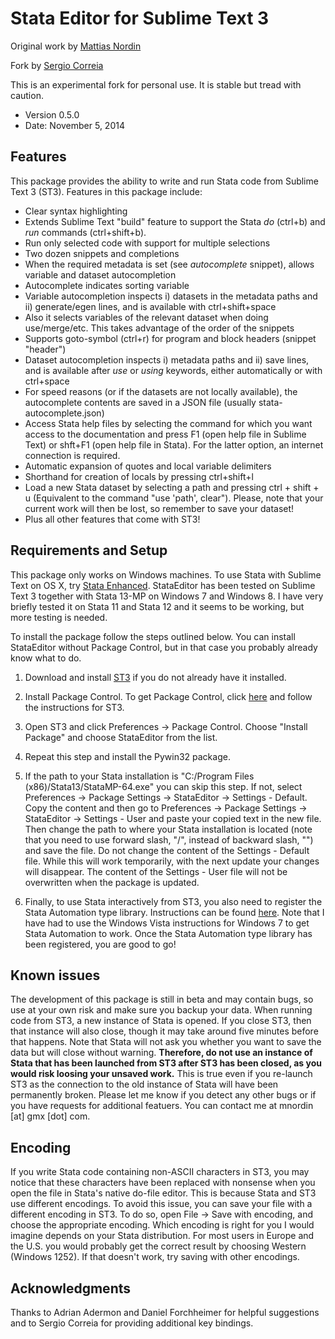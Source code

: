 Stata Editor for Sublime Text 3
===============================
Original work by [Mattias Nordin](http://sites.google.com/site/econnordin/)

Fork by [Sergio Correia](http://scorreia.com/)

This is an experimental fork for personal use. It is stable but tread with caution.

* Version 0.5.0
* Date: November 5, 2014

Features
--------
This package provides the ability to write and run Stata code from Sublime Text 3 (ST3). Features in this package include:

* Clear syntax highlighting
* Extends Sublime Text "build" feature to support the Stata _do_ (ctrl+b) and _run_ commands (ctrl+shift+b).
* Run only selected code with support for multiple selections
* Two dozen snippets and completions
* When the required metadata is set (see _autocomplete_ snippet), allows variable and dataset autocompletion
* Autocomplete indicates sorting variable
* Variable autocompletion inspects i) datasets in the metadata paths and ii) generate/egen lines, and is available with ctrl+shift+space
* Also it selects variables of the relevant dataset when doing use/merge/etc. This takes advantage of the order of the snippets
* Supports goto-symbol (ctrl+r) for program and block headers (snippet "header")
* Dataset autocompletion inspects i) metadata paths and ii) save lines, and is available after _use_ or _using_ keywords, either automatically or with ctrl+space
* For speed reasons (or if the datasets are not locally available), the autocomplete contents are saved in a JSON file (usually stata-autocomplete.json)
* Access Stata help files by selecting the command for which you want access to the documentation and press F1 (open help file in Sublime Text) or shft+F1 (open help file in Stata). For the latter option, an internet connection is required.
* Automatic expansion of quotes and local variable delimiters
* Shorthand for creation of locals by pressing ctrl+shift+l
* Load a new Stata dataset by selecting a path and pressing ctrl + shift + u (Equivalent to the command "use 'path', clear"). Please, note that your current work will then be lost, so remember to save your dataset!
* Plus all other features that come with ST3!

Requirements and Setup
----------------------
This package only works on Windows machines. To use Stata with Sublime Text on OS X, try [Stata Enhanced](https://sublime.wbond.net/packages/Stata%20Enhanced). StataEditor has been tested on Sublime Text 3 together with Stata 13-MP on Windows 7 and Windows 8. I have very briefly tested it on Stata 11 and Stata 12 and it seems to be working, but more testing is needed.

To install the package follow the steps outlined below. You can install StataEditor without Package Control, but in that case you probably already know what to do.

1. Download and install [ST3](http://www.sublimetext.com/3) if you do not already have it installed.

2. Install Package Control. To get Package Control, click [here](https://sublime.wbond.net/installation) and follow the instructions for ST3.

3. Open ST3 and click Preferences -> Package Control. Choose "Install Package" and choose StataEditor from the list.

4. Repeat this step and install the Pywin32 package.

5. If the path to your Stata installation is "C:/Program Files (x86)/Stata13/StataMP-64.exe" you can skip this step. If not, select Preferences -> Package Settings -> StataEditor -> Settings - Default. Copy the content and then go to Preferences -> Package Settings -> StataEditor -> Settings - User and paste your copied text in the new file. Then change the path to where your Stata installation is located (note that you need to use forward slash, "/", instead of backward slash, "\") and save the file. Do not change the content of the Settings - Default file. While this will work temporarily, with the next update your changes will disappear. The content of the Settings - User file will not be overwritten when the package is updated.

6. Finally, to use Stata interactively from ST3, you also need to register the Stata Automation type library. Instructions can be found [here](http://www.stata.com/automation/#createmsapp). Note that I have had to use the Windows Vista instructions for Windows 7 to get Stata Automation to work. Once the Stata Automation type library has been registered, you are good to go!

Known issues
------------
The development of this package is still in beta and may contain bugs, so use at your own risk and make sure you backup your data. When running code from ST3, a new instance of Stata is opened. If you close ST3, then that instance will also close, though it may take around five minutes before that happens. Note that Stata will not ask you whether you want to save the data but will close without warning. **Therefore, do not use an instance of Stata that has been launched from ST3 after ST3 has been closed, as you would risk loosing your unsaved work.** This is true even if you re-launch ST3 as the connection to the old instance of Stata will have been permanently broken. Please let me know if you detect any other bugs or if you have requests for additional featuers. You can contact me at mnordin [at] gmx [dot] com.

Encoding
--------
If you write Stata code containing non-ASCII characters in ST3, you may notice that these characters have been replaced with nonsense when you open the file in Stata's native do-file editor. This is because Stata and ST3 use different encodings. To avoid this issue, you can save your file with a different encoding in ST3. To do so, open File -> Save with encoding, and choose the appropriate encoding. Which encoding is right for you I would imagine depends on your Stata distribution. For most users in Europe and the U.S. you would probably get the correct result by choosing Western (Windows 1252). If that doesn't work, try saving with other encodings.

Acknowledgments
---------------
Thanks to Adrian Adermon and Daniel Forchheimer for helpful suggestions and to Sergio Correia for providing additional key bindings.